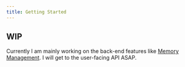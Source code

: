 ```yaml
---
title: Getting Started
---
```


## WIP

Currently I am mainly working on the back-end features like [Memory Management](../reference/memory).
I will get to the user-facing API ASAP.

